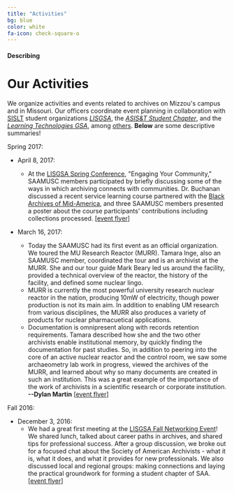 ```yaml
---
title: "Activities"
bg: blue
color: white
fa-icon: check-square-o
---
```


#### Describing

# Our Activities

We organize activities and events related to archives on Mizzou's campus and in Missouri. Our officers coordinate event planning in collaboration with [SISLT](http://sislt.missouri.edu/student-groups/) student organizations *[LISGSA](https://orgsync.com/47098/chapter)*, the *[ASIS&T Student Chapter](https://orgsync.com/46996/chapter)*, and the *[Learning Technologies GSA](https://orgsync.com/79281/chapter)*, among [others](https://orgsync.com/47259/chapter). **Below** are some descriptive summaries!

Spring 2017:

- April 8, 2017:
  * At the [LISGSA Spring Conference](http://mulisgsa.blogspot.com/2017/02/coming-soon-5th-annual-lisgsa-conference.html), "Engaging Your Community," SAAMUSC members participated by briefly discussing some of the ways in which archiving connects with communities. Dr. Buchanan discussed a recent service learning course partnered with the [Black Archives of Mid-America](http://mulisgsa.blogspot.com/2017/02/looking-for-archives-experience-take.html), and three SAAMUSC members presented a poster about the course participants' contributions including collections processed. [[event flyer](https://github.com/saamusc/saamusc.github.io/blob/master/img/LISGSACon17.jpg)]

- March 16, 2017:
  * Today the SAAMUSC had its first event as an official organization. We toured the MU Research Reactor (MURR). Tamara Inge, also an SAAMUSC member, coordinated the tour and is an archivist at the MURR. She and our tour guide Mark Beary led us around the facility, provided a technical overview of the reactor, the history of the facility, and defined some nuclear lingo. 
  * MURR is currently the most powerful university research nuclear reactor in the nation, producing 10mW of electricity, though power production is not its main aim. In addition to enabling UM research from various disciplines, the MURR also produces a variety of products for nuclear pharmacuetical applications. 
  * Documentation is omnipresent along with records retention requirements. Tamara described how she and the two other archivists enable institutional memory, by quickly finding the documentation for past studies. So, in addition to peering into the core of an active nuclear reactor and the control room, we saw some archaeometry lab work in progress, viewed the archives of the MURR, and learned about why so many documents are created in such an institution. This was a great example of the importance of the work of archivists in a scientific research or corporate institution. **--Dylan Martin** [[event flyer](https://github.com/saamusc/saamusc.github.io/blob/master/img/SAAMUSCreactorTour.png)]
  
Fall 2016:

- December 3, 2016:
  * We had a great first meeting at the [LISGSA Fall Networking Event]()! We shared lunch, talked about career paths in archives, and shared tips for professional success. After a group discussion, we broke out for a focused chat about the Society of American Archivists - what it is, what it does, and what it provides for new professionals. We also discussed local and regional groups: making connections and laying the practical groundwork for forming a student chapter of SAA. [[event flyer](https://github.com/saamusc/saamusc.github.io/blob/master/img/LISGSA-Fall2016.jpg)]
